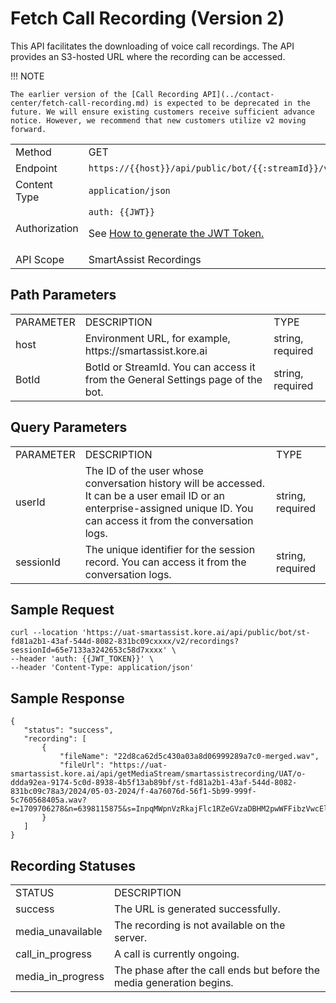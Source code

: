 # Fetch Call Recording (Version 2)

This API facilitates the downloading of voice call recordings. The API provides an S3-hosted URL where the recording can be accessed.

!!! NOTE

    The earlier version of the [Call Recording API](../contact-center/fetch-call-recording.md) is expected to be deprecated in the future. We will ensure existing customers receive sufficient advance notice. However, we recommend that new customers utilize v2 moving forward.

<table>
  <tr>
   <td>Method
   </td>
   <td>GET
   </td>
  </tr>
  <tr>
   <td>Endpoint
   </td>
   <td><code>https://{{host}}/api/public/bot/{{:streamId}}/v2/recordings</code>
   </td>
  </tr>
  <tr>
   <td>Content Type
   </td>
   <td><code>application/json</code>
   </td>
  </tr>
  <tr>
   <td>Authorization
   </td>
   <td><code>auth: {{JWT}}</code>
<p>
See <a href="https://docs.kore.ai/smartassist/api/api-setup/#Generating_a_JWT_token">How to generate the JWT Token.</a>
   </td>
  </tr>
  <tr>
   <td>API Scope
   </td>
   <td>SmartAssist Recordings
   </td>
  </tr>
</table>

## Path Parameters

<table>
  <tr>
   <td>PARAMETER
   </td>
   <td>DESCRIPTION
   </td>
   <td>TYPE
   </td>
  </tr>
  <tr>
   <td>host
   </td>
   <td>Environment URL, for example, https://smartassist.kore.ai
   </td>
   <td>string, required
   </td>
  </tr>
  <tr>
   <td>BotId
   </td>
   <td>BotId or StreamId. You can access it from the General Settings page of the bot.
   </td>
   <td>string, required
   </td>
  </tr>
</table>

## Query Parameters

<table>
  <tr>
   <td>PARAMETER
   </td>
   <td>DESCRIPTION
   </td>
   <td>TYPE
   </td>
  </tr>
  <tr>
   <td>userId
   </td>
   <td>The ID of the user whose conversation history will be accessed. It can be a user email ID or an enterprise-assigned unique ID. You can access it from the conversation logs.
   </td>
   <td>string, required
   </td>
  </tr>
  <tr>
   <td>sessionId
   </td>
   <td>The unique identifier for the session record. You can access it from the conversation logs.
   </td>
   <td>string, required
   </td>
  </tr>
</table>

## Sample Request

```
curl --location 'https://uat-smartassist.kore.ai/api/public/bot/st-fd81a2b1-43af-544d-8082-831bc09cxxxx/v2/recordings?sessionId=65e7133a3242653c58d7xxxx' \
--header 'auth: {{JWT_TOKEN}}' \
--header 'Content-Type: application/json'
```

## Sample Response

```
{
   "status": "success",
   "recording": [
       {
           "fileName": "22d8ca62d5c430a03a8d06999289a7c0-merged.wav",
           "fileUrl": "https://uat-smartassist.kore.ai/api/getMediaStream/smartassistrecording/UAT/o-ddda92ea-9174-5c0d-8938-4b5f13ab89bf/st-fd81a2b1-43af-544d-8082-831bc09c78a3/2024/05-03-2024/f-4a76076d-56f1-5b99-999f-5c760568405a.wav?e=1709706278&n=6398115875&s=InpqMWpnVzRkajFlc1RZeGVzaDBHM2pwWFFibzVwcEloTkkrSW5UbTZ0ek09Ig$$"
       }
   ]
}
```

## Recording Statuses

<table>
  <tr>
   <td>STATUS
   </td>
   <td>DESCRIPTION
   </td>
  </tr>
  <tr>
   <td>success
   </td>
   <td>The URL is generated successfully.
   </td>
  </tr>
  <tr>
   <td>media_unavailable
   </td>
   <td>The recording is not available on the server.
   </td>
  </tr>
  <tr>
   <td>call_in_progress
   </td>
   <td>A call is currently ongoing.
   </td>
  </tr>
  <tr>
   <td>media_in_progress
   </td>
   <td>The phase after the call ends but before the media generation begins.
   </td>
  </tr>
</table>